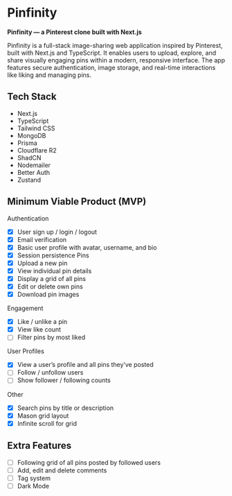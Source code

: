 # Pinfinity

**Pinfinity — a Pinterest clone built with Next.js**

Pinfinity is a full-stack image-sharing web application inspired by Pinterest, built with Next.js and TypeScript. It enables users to upload, explore, and share visually engaging pins within a modern, responsive interface. The app features secure authentication, image storage, and real-time interactions like liking and managing pins.

## Tech Stack

- Next.js
- TypeScript
- Tailwind CSS
- MongoDB
- Prisma
- Cloudflare R2
- ShadCN
- Nodemailer
- Better Auth
- Zustand

## Minimum Viable Product (MVP)

Authentication

- [x] User sign up / login / logout
- [x] Email verification
- [x] Basic user profile with avatar, username, and bio
- [x] Session persistence Pins
- [x] Upload a new pin
- [x] View individual pin details
- [x] Display a grid of all pins
- [x] Edit or delete own pins
- [x] Download pin images

Engagement

- [x] Like / unlike a pin
- [x] View like count
- [ ] Filter pins by most liked

User Profiles

- [x] View a user’s profile and all pins they’ve posted
- [ ] Follow / unfollow users
- [ ] Show follower / following counts

Other

- [x] Search pins by title or description
- [x] Mason grid layout
- [x] Infinite scroll for grid

## Extra Features

- [ ] Following grid of all pins posted by followed users
- [ ] Add, edit and delete comments
- [ ] Tag system
- [ ] Dark Mode

